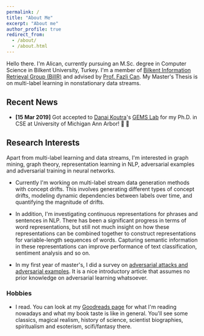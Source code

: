 ```yaml
---
permalink: /
title: "About Me"
excerpt: "About me"
author_profile: true
redirect_from:
  - /about/
  - /about.html
---
```


Hello there. I'm Alican, currently pursuing an M.Sc. degree in Computer Science in Bilkent University, Turkey. I'm a member of [Bilkent Information Retrieval Group (BilIR)](http://www.cs.bilkent.edu.tr/~canf/bilir_web/) and advised by [Prof. Fazli Can](http://www.cs.bilkent.edu.tr/~canf/). My Master's Thesis is on multi-label learning in nonstationary data streams.


##  Recent News

- **[15 Mar 2019]**   Got accepted to [Danai Koutra](http://web.eecs.umich.edu/~dkoutra/)'s [GEMS Lab](https://gemslab.github.io/) for my Ph.D. in CSE at University of Michigan Ann Arbor! :confetti_ball: :tada:


## Research Interests

Apart from multi-label learning and data streams, I'm interested in graph mining, graph theory, representation learning in NLP, adversarial examples and adversarial training in neural networks.

- Currently I'm working on multi-label stream data generation methods with concept drifts. This involves generating different types of concept drifts, modeling dynamic dependencies between labels over time, and quantifying the magnitude of drifts.

- In addition, I'm investigating continuous representations for phrases and sentences in NLP. There has been a significant progress in terms of word representations, but still not much insight on how these representations can be combined together to construct representations for variable-length sequences of words. Capturing semantic information in these representations can improve performance of text classification, sentiment analysis and so on.

- In my first year of master's, I did a survey on [adversarial attacks and adversarial examples](http://github.com/abuyukcakir/adversarial-training-survey). It is a nice introductory article that assumes no prior knowledge on adversarial learning whatsoever.  



### Hobbies

- I read. You can look at my [Goodreads page](https://www.goodreads.com/user/show/38006745-alican-buyukcakir) for what I'm reading nowadays and what my book taste is like in general. You'll see some classics, magical realism, history of science, scientist biographies, spiritualism and esoterism, scifi/fantasy there.  
